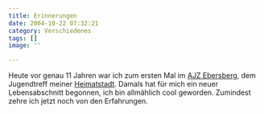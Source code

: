 ```yaml
---
title: Erinnerungen
date: 2004-10-22 07:32:21
category: Verschiedenes
tags: []
image: ''

---
```


Heute vor genau 11 Jahren war ich zum ersten Mal im [AJZ Ebersberg](http://www.ajz-ebe.de/), dem Jugendtreff meiner [Heimatstadt](http://www.ebersberg.de/). Damals hat für mich ein neuer Lebensabschnitt begonnen, ich bin allmählich cool geworden. Zumindest zehre ich jetzt noch von den Erfahrungen.
